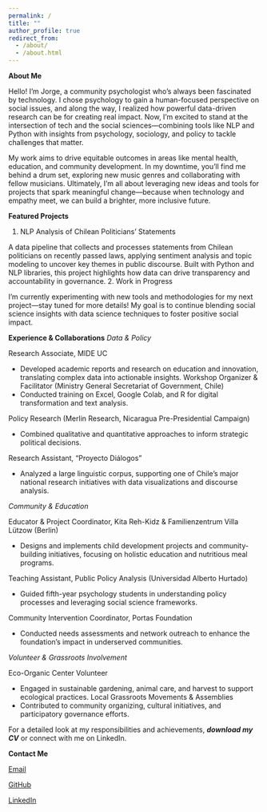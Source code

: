 ```yaml
---
permalink: /
title: ""
author_profile: true
redirect_from: 
  - /about/
  - /about.html
---
```


**About Me**

Hello! I’m Jorge, a community psychologist who’s always been fascinated by technology. I chose psychology to gain a human-focused perspective on social issues, and along the way, I realized how powerful data-driven research can be for creating real impact. Now, I’m excited to stand at the intersection of tech and the social sciences—combining tools like NLP and Python with insights from psychology, sociology, and policy to tackle challenges that matter.

My work aims to drive equitable outcomes in areas like mental health, education, and community development. In my downtime, you’ll find me behind a drum set, exploring new music genres and collaborating with fellow musicians. Ultimately, I’m all about leveraging new ideas and tools for projects that spark meaningful change—because when technology and empathy meet, we can build a brighter, more inclusive future.

**Featured Projects**

1. NLP Analysis of Chilean Politicians’ Statements

A data pipeline that collects and processes statements from Chilean politicians on recently passed laws, applying sentiment analysis and topic modeling to uncover key themes in public discourse. Built with Python and NLP libraries, this project highlights how data can drive transparency and accountability in governance.
2. Work in Progress

I’m currently experimenting with new tools and methodologies for my next project—stay tuned for more details! My goal is to continue blending social science insights with data science techniques to foster positive social impact.

**Experience & Collaborations**
*Data & Policy*

Research Associate, MIDE UC
- Developed academic reports and research on education and innovation, translating complex data into actionable insights.
Workshop Organizer & Facilitator (Ministry General Secretariat of Government, Chile)
- Conducted training on Excel, Google Colab, and R for digital transformation and text analysis.

Policy Research (Merlin Research, Nicaragua Pre-Presidential Campaign)
- Combined qualitative and quantitative approaches to inform strategic political decisions.

Research Assistant, “Proyecto Diálogos”
- Analyzed a large linguistic corpus, supporting one of Chile’s major national research initiatives with data visualizations and discourse analysis.

*Community & Education*

Educator & Project Coordinator, Kita Reh-Kidz & Familienzentrum Villa Lützow (Berlin)
- Designs and implements child development projects and community-building initiatives, focusing on holistic education and nutritious meal programs.

Teaching Assistant, Public Policy Analysis (Universidad Alberto Hurtado)
- Guided fifth-year psychology students in understanding policy processes and leveraging social science frameworks.

Community Intervention Coordinator, Portas Foundation
- Conducted needs assessments and network outreach to enhance the foundation’s impact in underserved communities.

*Volunteer & Grassroots Involvement*

Eco-Organic Center Volunteer
- Engaged in sustainable gardening, animal care, and harvest to support ecological practices.
Local Grassroots Movements & Assemblies
- Contributed to community organizing, cultural initiatives, and participatory governance efforts.

For a detailed look at my responsibilities and achievements, ***download my CV*** or connect with me on LinkedIn.

**Contact Me**

[Email](mailto:jorgelastracerda@gmail.com)

[GitHub](https://github.com/jorgelastracerda)

[LinkedIn](https://www.linkedin.com/in/jorgelastracerda)